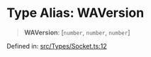 # Type Alias: WAVersion

> **WAVersion**: \[`number`, `number`, `number`\]

Defined in: [src/Types/Socket.ts:12](https://github.com/Fokusdotid/Baileys/blob/49e815e65b8f4aea31725e09dcf4815734557e39/src/Types/Socket.ts#L12)
